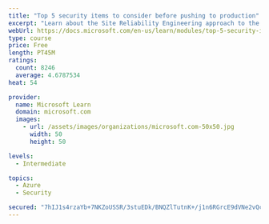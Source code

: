 ```yaml
---
title: "Top 5 security items to consider before pushing to production"
excerpt: "Learn about the Site Reliability Engineering approach to the challenge of assuring reliability and gain a better understanding of why it matters."
webUrl: https://docs.microsoft.com/en-us/learn/modules/top-5-security-items-to-consider/
type: course
price: Free
length: PT45M
ratings:
  count: 8246
  average: 4.6787534
heat: 54

provider:
  name: Microsoft Learn
  domain: microsoft.com
  images:
    - url: /assets/images/organizations/microsoft.com-50x50.jpg
      width: 50
      height: 50

levels:
  - Intermediate

topics:
  - Azure
  - Security

secured: "7hIJ1s4rzaYb+7NKZoUSSR/3stuEDk/BNQZlTutnK+/j1n6RGrcE9dVNe2vQc/XnV48Y2lF517yBBrGwdaYlVjmDVIVV8Y/VA8AMbNlfqnE95Fe4hbWdneI4R1o1dO7nR/oQP1ArIU+ZtFNHoZH+KiNKrQ3V5EWHaNAVuCtBpKuuBH43scAQFts9BNvtiS23OoLSHJkHKNrsoVbxtpHyi+agshcFlrPUHJI1YDIavC6jFu0CH32vNOs6/6ZXUfyq7MVkkA1u5cHRB0isOLvxKHHOSPUzEgbTLqv5W+WZDToBFhxvwApKSxOfaeWmWQVidJXrw1ciRmnPPHP6W+lDYjJaKxl0NA/9ulLTDO2vZqwqFF4ejwEaO88GMnuns0722evohmXNJw9rXAqd/cRQdeeTqGm0oTwgBlTrvafjr24=;qhEocRVn4BVetw8Lfpe79g=="
---
```


